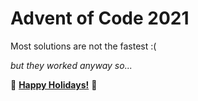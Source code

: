 # Advent of Code 2021

Most solutions are not the fastest :(

*but they worked anyway so...*

🎄 [**Happy Holidays!**](https://adventofcode.com/) 🎄
 
